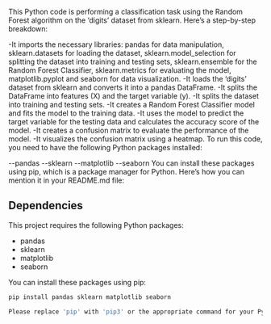 This Python code is performing a classification task using the Random Forest algorithm on the ‘digits’ dataset from sklearn. Here’s a step-by-step breakdown:

-It imports the necessary libraries: pandas for data manipulation, sklearn.datasets for loading the dataset, sklearn.model_selection for splitting the dataset into training and testing sets, sklearn.ensemble for the Random Forest Classifier, sklearn.metrics for evaluating the model, matplotlib.pyplot and seaborn for data visualization.
-It loads the ‘digits’ dataset from sklearn and converts it into a pandas DataFrame.
-It splits the DataFrame into features (X) and the target variable (y).
-It splits the dataset into training and testing sets.
-It creates a Random Forest Classifier model and fits the model to the training data.
-It uses the model to predict the target variable for the testing data and calculates the accuracy score of the model.
-It creates a confusion matrix to evaluate the performance of the model.
-It visualizes the confusion matrix using a heatmap.
To run this code, you need to have the following Python packages installed:

--pandas
--sklearn
--matplotlib
--seaborn
You can install these packages using pip, which is a package manager for Python. Here’s how you can mention it in your README.md file:

## Dependencies

This project requires the following Python packages:

- pandas
- sklearn
- matplotlib
- seaborn

You can install these packages using pip:

```bash
pip install pandas sklearn matplotlib seaborn

Please replace 'pip' with 'pip3' or the appropriate command for your Python environment if necessary. Also, it's a good practice to use a virtual environment for your Python projects to avoid conflicts between package versions. You can use tools like `venv` or `conda` to manage virtual environments.